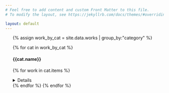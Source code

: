 ```yaml
---
# Feel free to add content and custom Front Matter to this file.
# To modify the layout, see https://jekyllrb.com/docs/themes/#overriding-theme-defaults

layout: default
---
```


<ul>
{% assign work_by_cat = site.data.works | group_by:"category" %}

{% for cat in work_by_cat %}
    <h4> {{cat.name}}</h4>
{% for work in cat.items %}

  <details>

      <summary>{{ work.title }}</summary>
      {% for body in work.body %}
         <a href="{{body.link}}">   {{body.description}}</a>
      {% endfor %}


  </details>
{% endfor %}
{% endfor %}
</ul>